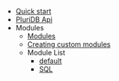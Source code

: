 *  [Quick start](/)
*  [PluriDB Api](databaseApi.md)
* Modules
    * [Modules](modules.md)
    * [Creating custom modules](creatingModules.md)
    * Module List
        * [default](default.md)
        * [SQL](sql.md)